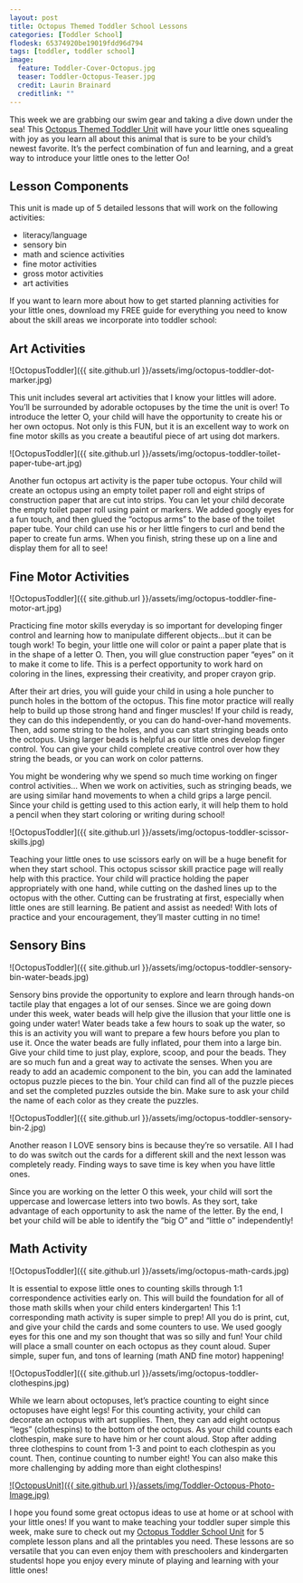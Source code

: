 ```yaml
---
layout: post
title: Octopus Themed Toddler School Lessons
categories: [Toddler School]
flodesk: 65374920be19019fdd96d794
tags: [toddler, toddler school]
image:
  feature: Toddler-Cover-Octopus.jpg
  teaser: Toddler-Octopus-Teaser.jpg
  credit: Laurin Brainard
  creditlink: ""
---
```

This week we are grabbing our swim gear and taking a dive down under the sea! This [Octopus Themed Toddler Unit](https://www.teacherspayteachers.com/Product/Toddler-Activities-Lesson-Plans-Octopus-Preschool-Curriculum-Letter-O-4682918?st=5755ae47d6e6385296c92b5e58df441e&utm_source=PB%20Blog&utm_campaign=Octopus%20Text%20Click) will have your little ones squealing with joy as you learn all about this animal that is sure to be your child’s newest favorite. It’s the perfect combination of fun and learning, and a great way to introduce your little ones to the letter Oo! 

## Lesson Components 

This unit is made up of 5 detailed lessons that will work on the following activities:
- literacy/language 
- sensory bin 
- math and science activities
- fine motor activities
- gross motor activities
- art activities 

If you want to learn more about how to get started planning activities for your little ones, download my FREE guide for everything you need to know about the skill areas we incorporate into toddler school:

<div id="fd-form-65374920be19019fdd96d794"></div>
<script>
  window.fd('form', {
    formId: '65374920be19019fdd96d794',
    containerEl: '#fd-form-65374920be19019fdd96d794'
  });
</script>

## Art Activities 

![OctopusToddler]({{ site.github.url }}/assets/img/octopus-toddler-dot-marker.jpg)

This unit includes several art activities that I know your littles will adore. You’ll be surrounded by adorable octopuses by the time the unit is over! To introduce the letter O, your child will have the opportunity to create his or her own octopus. Not only is this FUN, but it is an excellent way to work on fine motor skills as you create a beautiful piece of art using dot markers. 

![OctopusToddler]({{ site.github.url }}/assets/img/octopus-toddler-toilet-paper-tube-art.jpg)

Another fun octopus art activity is the paper tube octopus. Your child will create an octopus using an empty toilet paper roll and eight strips of construction paper that are cut into strips. You can let your child decorate the empty toilet paper roll using paint or markers. We added googly eyes for a fun touch, and then glued the “octopus arms” to the base of the toilet paper tube. Your child can use his or her little fingers to curl and bend the paper to create fun arms. When you finish, string these up on a line and display them for all to see!

## Fine Motor Activities 

![OctopusToddler]({{ site.github.url }}/assets/img/octopus-toddler-fine-motor-art.jpg)

Practicing fine motor skills everyday is so important for developing finger control and learning how to manipulate different objects...but it can be tough work! To begin, your little one will color or paint a paper plate that is in the shape of a letter O. Then, you will glue construction paper “eyes” on it to make it come to life. This is a perfect opportunity to work hard on coloring in the lines, expressing their creativity, and proper crayon grip. 

After their art dries, you will guide your child in using a hole puncher to punch holes in the bottom of the octopus. This fine motor practice will really help to build up those strong hand and finger muscles! If your child is ready, they can do this independently, or you can do hand-over-hand movements. Then, add some string to the holes, and you can start stringing beads onto the octopus. Using larger beads is helpful as our little ones develop finger control. You can give your child complete creative control over how they string the beads, or you can work on color patterns. 

You might be wondering why we spend so much time working on finger control activities… When we work on activities, such as stringing beads, we are using similar hand movements to when a child grips a large pencil. Since your child is getting used to this action early, it will help them to hold a pencil when they start coloring or writing during school!

![OctopusToddler]({{ site.github.url }}/assets/img/octopus-toddler-scissor-skills.jpg)

Teaching your little ones to use scissors early on will be a huge benefit for when they start school. This octopus scissor skill practice page will really help with this practice. Your child will practice holding the paper appropriately with one hand, while cutting on the dashed lines up to the octopus with the other. Cutting can be frustrating at first, especially when little ones are still learning. Be patient and assist as needed! With lots of practice and your encouragement, they’ll master cutting in no time! 

## Sensory Bins 

![OctopusToddler]({{ site.github.url }}/assets/img/octopus-toddler-sensory-bin-water-beads.jpg)

Sensory bins provide the opportunity to explore and learn through hands-on tactile play that engages a lot of our senses. Since we are going down under this week, water beads will help give the illusion that your little one is going under water! Water beads take a few hours to soak up the water, so this is an activity you will want to prepare a few hours before you plan to use it. Once the water beads are fully inflated, pour them into a large bin. Give your child time to just play, explore, scoop, and pour the beads. They are so much fun and a great way to activate the senses. 
When you are ready to add an academic component to the bin, you can add the laminated octopus puzzle pieces to the bin. Your child can find all of the puzzle pieces and set the completed puzzles outside the bin. Make sure to ask your child the name of each color as they create the puzzles. 

![OctopusToddler]({{ site.github.url }}/assets/img/octopus-toddler-sensory-bin-2.jpg)

Another reason I LOVE sensory bins is because they’re so versatile. All I had to do was switch out the cards for a different skill and the next lesson was completely ready. Finding ways to save time is key when you have little ones. 

Since you are working on the letter O this week, your child will sort the uppercase and lowercase letters into two bowls. As they sort, take advantage of each opportunity to ask the name of the letter. By the end, I bet your child will be able to identify the “big O” and “little o” independently!

## Math Activity 

![OctopusToddler]({{ site.github.url }}/assets/img/octopus-math-cards.jpg)

It is essential to expose little ones to counting skills through 1:1 correspondence activities early on. This will build the foundation for all of those math skills when your child enters kindergarten!  This 1:1 corresponding math activity is super simple to prep! All you do is print, cut, and give your child the cards and some counters to use. We used googly eyes for this one and my son thought that was so silly and fun! Your child will place a small counter on each octopus as they count aloud. Super simple, super fun, and tons of learning (math AND fine motor) happening! 

![OctopusToddler]({{ site.github.url }}/assets/img/octopus-toddler-clothespins.jpg)

While we learn about octopuses, let’s practice counting to eight since octopuses have eight legs! For this counting activity, your child can decorate an octopus with art supplies. Then, they can add eight octopus “legs” (clothespins) to the bottom of the octopus. As your child counts each clothespin, make sure to have him or her count aloud. Stop after adding three clothespins to count from 1-3 and point to each clothespin as you count. Then, continue counting to number eight! You can also make this more challenging by adding more than eight clothespins! 

[![OctopusUnit]({{ site.github.url }}/assets/img/Toddler-Octopus-Photo-Image.jpg)](https://www.teacherspayteachers.com/Product/Toddler-Activities-Lesson-Plans-Octopus-Preschool-Curriculum-Letter-O-4682918?st=5755ae47d6e6385296c92b5e58df441e&utm_source=PB%20Blog&utm_campaign=Photo%20Click)

I hope you found some great octopus ideas to use at home or at school with your little ones! If you want to make teaching your toddler super simple this week, make sure to check out my [Octopus Toddler School Unit](https://www.teacherspayteachers.com/Product/Toddler-Activities-Lesson-Plans-Octopus-Preschool-Curriculum-Letter-O-4682918?st=5755ae47d6e6385296c92b5e58df441e&utm_source=PB%20Blog&utm_campaign=Octopus%20Text%20Click) for 5 complete lesson plans and all the printables you need. These lessons are so versatile that you can even enjoy them with preschoolers and kindergarten studentsI hope you enjoy every minute of playing and learning with your little ones!
